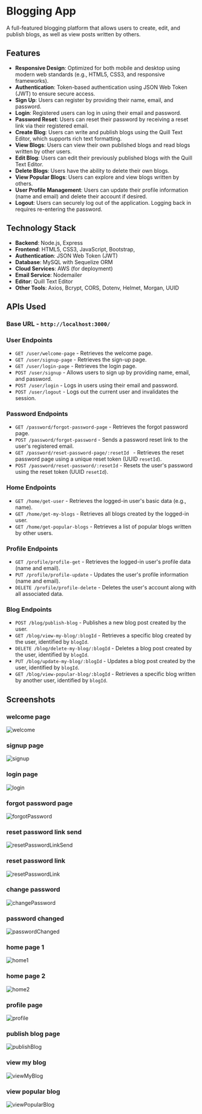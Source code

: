 # Blogging App

A full-featured blogging platform that allows users to create, edit, and publish blogs, as well as view posts written by others.

## Features

- **Responsive Design**: Optimized for both mobile and desktop using modern web standards (e.g., HTML5, CSS3, and responsive frameworks).
- **Authentication**: Token-based authentication using JSON Web Token (JWT) to ensure secure access.
- **Sign Up**: Users can register by providing their name, email, and password.
- **Login**: Registered users can log in using their email and password.
- **Password Reset**: Users can reset their password by receiving a reset link via their registered email.
- **Create Blog**: Users can write and publish blogs using the Quill Text Editor, which supports rich text formatting.
- **View Blogs**: Users can view their own published blogs and read blogs written by other users.
- **Edit Blog**: Users can edit their previously published blogs with the Quill Text Editor.
- **Delete Blogs**: Users have the ability to delete their own blogs.
- **View Popular Blogs**: Users can explore and view blogs written by others.
- **User Profile Management**: Users can update their profile information (name and email) and delete their account if desired.
- **Logout**: Users can securely log out of the application. Logging back in requires re-entering the password.

## Technology Stack

- **Backend**: Node.js, Express
- **Frontend**: HTML5, CSS3, JavaScript, Bootstrap, 
- **Authentication**: JSON Web Token (JWT)
- **Database**: MySQL with Sequelize ORM
- **Cloud Services**: AWS (for deployment)
- **Email Service**: Nodemailer
- **Editor**: Quill Text Editor
- **Other Tools**: Axios, Bcrypt, CORS, Dotenv, Helmet, Morgan, UUID 

## APIs Used

### Base URL - `http://localhost:3000/`

### User Endpoints

- `GET /user/welcome-page` - Retrieves the welcome page.
- `GET /user/signup-page` - Retrieves the sign-up page.
- `GET /user/login-page` - Retrieves the login page.
- `POST /user/signup` - Allows users to sign up by providing name, email, and password.
- `POST /user/login` - Logs in users using their email and password.
- `POST /user/logout` - Logs out the current user and invalidates the session.

### Password Endpoints

- `GET /password/forgot-password-page` - Retrieves the forgot password page.
- `POST /password/forgot-password` - Sends a password reset link to the user's registered email.
- `GET /password/reset-password-page/:resetId ` - Retrieves the reset password page using a unique reset token (UUID `resetId`).
- `POST /password/reset-password/:resetId` - Resets the user's password using the reset token (UUID `resetId`).

### Home Endpoints

- `GET /home/get-user` - Retrieves the logged-in user's basic data (e.g., name).
- `GET /home/get-my-blogs` - Retrieves all blogs created by the logged-in user.
- `GET /home/get-popular-blogs` - Retrieves a list of popular blogs written by other users.

### Profile Endpoints

- `GET /profile/profile-get` - Retrieves the logged-in user's profile data (name and email).
- `PUT /profile/profile-update` - Updates the user's profile information (name and email).
- `DELETE /profile/profile-delete` - Deletes the user's account along with all associated data.

### Blog Endpoints

- `POST /blog/publish-blog` - Publishes a new blog post created by the user.
- `GET /blog/view-my-blog/:blogId` - Retrieves a specific blog created by the user, identified by `blogId`.
- `DELETE /blog/delete-my-blog/:blogId` - Deletes a blog post created by the user, identified by `blogId`.
- `PUT /blog/update-my-blog/:blogId` - Updates a blog post created by the user, identified by `blogId`.
- `GET /blog/view-popular-blog/:blogId` - Retrieves a specific blog written by another user, identified by `blogId`.

## Screenshots

### welcome page
![welcome](/screenshots/01-welcome.png)

### signup page
![signup](/screenshots/02-signup.png)

### login page
![login](/screenshots/03-login.png)

### forgot password page
![forgotPassword](/screenshots/04-forgotPassword.png)

### reset password link send
![resetPasswordLinkSend](/screenshots/05-resetPasswordLinkSend.png)

### reset password link 
![resetPasswordLink](/screenshots/06-resetPasswordLink.png)

### change password 
![changePassword](/screenshots/07-changePassword.png)

### password changed
![passwordChanged](/screenshots/08-passwordChanged.png)

### home page 1
![home1](/screenshots/09-home1.png)

### home page 2
![home2](/screenshots/10-home2.png)

### profile page
![profile](/screenshots/11-profile.png)

### publish blog page
![publishBlog](/screenshots/12-publishBlog.png)

### view my blog
![viewMyBlog](/screenshots/13-viewMyBlog.png)

### view popular blog
![viewPopularBlog](/screenshots/14-viewPopularBlog.png)